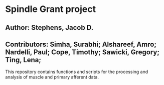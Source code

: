 # Spindle Grant project

## Author: Stephens, Jacob D.
## Contributors: Simha, Surabhi; Alshareef, Amro; Nardelli, Paul; Cope, Timothy; Sawicki, Gregory; Ting, Lena; 

This repository contains functions and scripts for the processing and analysis of muscle and primary afferent data.
